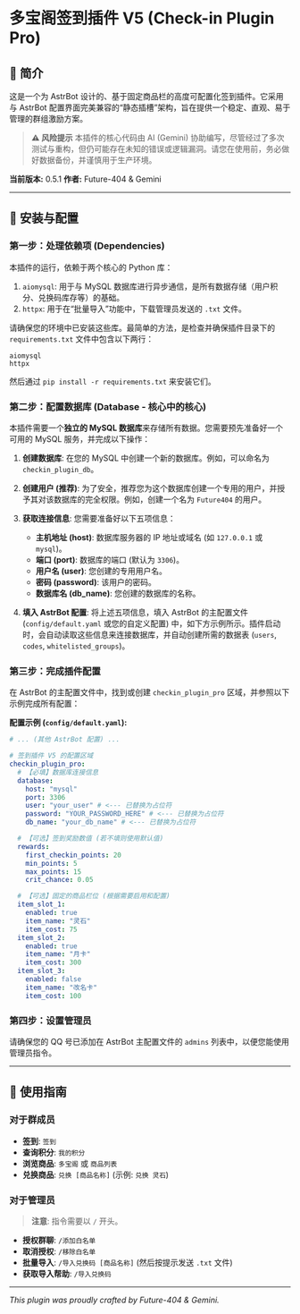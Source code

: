 # 多宝阁签到插件 V5 (Check-in Plugin Pro)

## 📖 简介

这是一个为 AstrBot 设计的、基于固定商品栏的高度可配置化签到插件。它采用与 AstrBot 配置界面完美兼容的“静态插槽”架构，旨在提供一个稳定、直观、易于管理的群组激励方案。

> **⚠️ 风险提示**
> 本插件的核心代码由 AI (Gemini) 协助编写，尽管经过了多次测试与重构，但仍可能存在未知的错误或逻辑漏洞。请您在使用前，务必做好数据备份，并谨慎用于生产环境。

**当前版本:** 0.5.1
**作者:** Future-404 & Gemini

---

## 🔧 安装与配置

### **第一步：处理依赖项 (Dependencies)**

本插件的运行，依赖于两个核心的 Python 库：

1.  `aiomysql`: 用于与 MySQL 数据库进行异步通信，是所有数据存储（用户积分、兑换码库存等）的基础。
2.  `httpx`: 用于在“批量导入”功能中，下载管理员发送的 `.txt` 文件。

请确保您的环境中已安装这些库。最简单的方法，是检查并确保插件目录下的 `requirements.txt` 文件中包含以下两行：

```
aiomysql
httpx
```

然后通过 `pip install -r requirements.txt` 来安装它们。

### **第二步：配置数据库 (Database - 核心中的核心)**

本插件需要一个**独立的 MySQL 数据库**来存储所有数据。您需要预先准备好一个可用的 MySQL 服务，并完成以下操作：

1.  **创建数据库**: 在您的 MySQL 中创建一个新的数据库。例如，可以命名为 `checkin_plugin_db`。
2.  **创建用户 (推荐)**: 为了安全，推荐您为这个数据库创建一个专用的用户，并授予其对该数据库的完全权限。例如，创建一个名为 `Future404` 的用户。
3.  **获取连接信息**: 您需要准备好以下五项信息：
    - **主机地址 (host)**: 数据库服务器的 IP 地址或域名 (如 `127.0.0.1` 或 `mysql`)。
    - **端口 (port)**: 数据库的端口 (默认为 `3306`)。
    - **用户名 (user)**: 您创建的专用用户名。
    - **密码 (password)**: 该用户的密码。
    - **数据库名 (db_name)**: 您创建的数据库的名称。

4.  **填入 AstrBot 配置**: 将上述五项信息，填入 AstrBot 的主配置文件 (`config/default.yaml` 或您的自定义配置) 中，如下方示例所示。插件启动时，会自动读取这些信息来连接数据库，并自动创建所需的数据表 (`users`, `codes`, `whitelisted_groups`)。

### **第三步：完成插件配置**

在 AstrBot 的主配置文件中，找到或创建 `checkin_plugin_pro` 区域，并参照以下示例完成所有配置：

**配置示例 (`config/default.yaml`):**
```yaml
# ... (其他 AstrBot 配置) ...

# 签到插件 V5 的配置区域
checkin_plugin_pro:
  # 【必填】数据库连接信息
  database:
    host: "mysql"
    port: 3306
    user: "your_user" # <--- 已替换为占位符
    password: "YOUR_PASSWORD_HERE" # <--- 已替换为占位符
    db_name: "your_db_name" # <--- 已替换为占位符

  # 【可选】签到奖励数值 (若不填则使用默认值)
  rewards:
    first_checkin_points: 20
    min_points: 5
    max_points: 15
    crit_chance: 0.05

  # 【可选】固定的商品栏位 (根据需要启用和配置)
  item_slot_1:
    enabled: true
    item_name: "灵石"
    item_cost: 75
  item_slot_2:
    enabled: true
    item_name: "月卡"
    item_cost: 300
  item_slot_3:
    enabled: false
    item_name: "改名卡"
    item_cost: 100
```

### **第四步：设置管理员**

请确保您的 QQ 号已添加在 AstrBot 主配置文件的 `admins` 列表中，以便您能使用管理员指令。

---

## 🚀 使用指南

### 对于群成员

- **签到**: `签到`
- **查询积分**: `我的积分`
- **浏览商品**: `多宝阁` 或 `商品列表`
- **兑换商品**: `兑换 [商品名称]` (示例: `兑换 灵石`)

### 对于管理员

> **注意**: 指令需要以 `/` 开头。

- **授权群聊**: `/添加白名单`
- **取消授权**: `/移除白名单`
- **批量导入**: `/导入兑换码 [商品名称]` (然后按提示发送 `.txt` 文件)
- **获取导入帮助**: `/导入兑换码`

---

*This plugin was proudly crafted by Future-404 & Gemini.*

